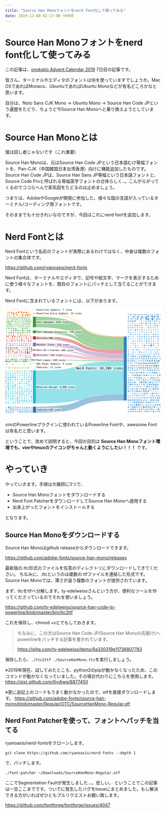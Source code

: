 ```yaml
---
title: "Source Han Monoフォントをnerd font化して使ってみる"
date: 2019-12-08 02:17:00 +0900
---
```


Source Han Monoフォントをnerd font化して使ってみる
===

この記事は、[onokatio Advent Calendar 2019](https://blog.katio.net/adventcalendar/2019/onokatio) 7日目の記事です。  

皆さん、ターミナルやエディタのフォントは何を使っていますでしょうか。Mac OSであればMonaco、UbuntuであればUbuntu Monoなどが有名どころかなと思います。

自分は、Noto Sans CJK Mono -> Ubuntu Mono -> Source Han Code JPという遍歴をたどり、ちょうど今Source Han Monoへと乗り換えようとしています。

# Source Han Monoとは

僕は回し者じゃないです（これ重要）

Source Han Monoは、元はSource Han Code JPという日本語むけ等幅フォントを、Pan-CJK（中国韓国日本台湾香港）向けに機能追加したものです。  
Source Han Code JPは、Source Han Sans JP等幅という日本語フォントと、Source Code Proと呼ばれる等幅英字フォントの合体らしく‥。こんがらがってくるのでココらへんで家系図をたどるのは止めましょう。

つまりは、AdobeやGoogleが開発に参加した、様々な国の言語が入っているターミナル/コーディング用フォントです。

そのままでも十分きれいなのですが、今回はこれにnerd fontを追加します。

# Nerd Fontとは

Nerd Fontという名前のフォントが実際にあるわけではなく、中身は複数のフォントの集合体です。

https://github.com/ryanoasis/nerd-fonts

Nerd Fontは、ターミナルやエディタで、記号や絵文字、マークを表示するために使う様々なフォントを、既存のフォントにパッチとして当てることができます。

Nerd Fontに含まれているフォントには、以下があります。


![](https://raw.githubusercontent.com/ryanoasis/nerd-fonts/master/images/sankey-glyphs-combined-diagram.svg?sanitize=true)

vimのPowerlineプラグインに使われているPowerline Fontや、awesome Fontは有名だと思います。

ということで、改めて説明すると、今回の目的は **Source Han Monoフォント環境でも、vimやtmuxのアイコンがちゃんと動くようにしたい！！！** です。

# やっていき

やっていきます。手順は大雑把に3つで、

- Source Han Monoフォントをダウンロードする
- Nerd Font PatcherをダウンロードしてSource Han Monoへ適用する
- 出来上がったフォントをインストールする

となります。

## Source Han Monoをダウンロードする

Source Han Monoはgithub releaseからダウンロードできます。

https://github.com/adobe-fonts/source-han-mono/releases

最新版の.ttc形式のファイルを任意のディレクトリにダウンロードしてきてください。
ちなみに、.ttcというのは複数の.ttfファイルを連結した形式です。Source Han Monoでは、薄さが違う複数のフォントが提供されています。

まず、ttcをttfへ分解します。ty-edelweissさんという方が、便利なツールを作ってくださっているのでそれを使いましょう。

https://github.com/ty-edelweiss/source-han-code-jp-powerline/blob/master/bin/ttc2ttf

これを保存し、chmod +xとでもしておきます。

>ちなみに、この方はSource Han Code JP(Source Han Monoの先駆け)へpowerlineをパッチする記事を書かれています。
>
>https://qiita.com/ty-edelweiss/items/6a330319e11736807783

保存したら、`./ttc2ttf ./SourceHanMono.ttc`を実行しましょう。

※2019年現在、試してみたところ、python2のpipが動かなくなったため、このコマンドが動かなくなっていました。その場合代わりにこちらを使用します。 https://gist.github.com/lilydjwg/8877450

※更に追記上のコードもうまく動かなかったので、otfを直接ダウンロードします。 https://github.com/adobe-fonts/source-han-mono/blob/master/Regular/OTC/SourceHanMono-Regular.otf

## Nerd Font Patcherを使って、フォントへパッチを当てる

ryanoasis/nerd-fontsをクローンします。

```shell
git clone https://github.com/ryanoasis/nerd-fonts --depth 1
```

で、パッチします。

```shell
./font-patcher ~/Downloads/SourceHanMono-Regular.otf
```

ここでSegmentation Faultが発生しました…。悲しい。
ということでこの記事は一旦ここまでです。ついでに発生したバグをIssueにまとめました。もし解決できる方がいればぜひともプルリクエストお願い致します。

https://github.com/fontforge/fontforge/issues/4047
